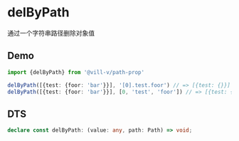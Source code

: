 # delByPath

通过一个字符串路径删除对象值

## Demo

```ts
import {delByPath} from '@vill-v/path-prop'

delByPath([{test: {foor: 'bar'}}], '[0].test.foor') // => [{test: {}}]
delByPath([{test: {foor: 'bar'}}], [0, 'test', 'foor']) // => [{test: {}}]
```

## DTS

```ts
declare const delByPath: (value: any, path: Path) => void;
```
